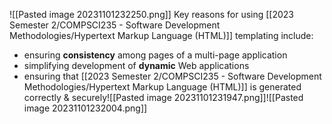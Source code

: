 ![[Pasted image 20231101232250.png]]
Key reasons for using [[2023 Semester 2/COMPSCI235 - Software Development Methodologies/Hypertext Markup Language (HTML)]] templating include:
- ensuring **consistency** among pages of a multi-page application
- simplifying development of **dynamic** Web applications
- ensuring that [[2023 Semester 2/COMPSCI235 - Software Development Methodologies/Hypertext Markup Language (HTML)]] is generated correctly & securely![[Pasted image 20231101231947.png]]![[Pasted image 20231101232004.png]]
